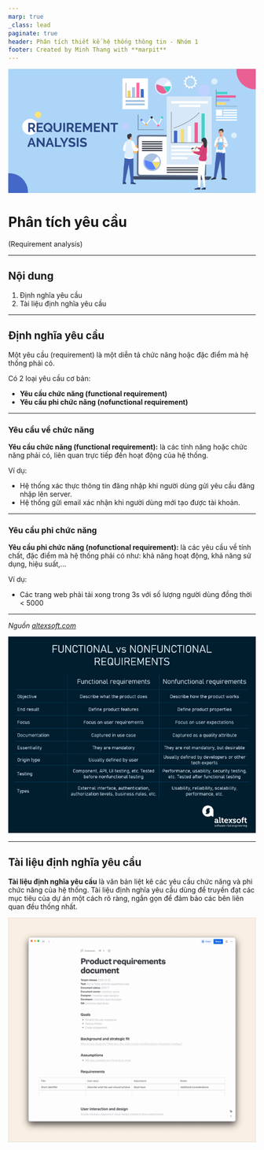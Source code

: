 ```yaml
---
marp: true
_class: lead
paginate: true
header: Phân tích thiết kế hệ thống thông tin - Nhóm 1
footer: Created by Minh Thang with **marpit**
---
```


![bg left:40%](./assets/Requriment-Analysis.png)

# **Phân tích yêu cầu**

(Requirement analysis)

---

## **Nội dung**

1. Định nghĩa yêu cầu
1. Tài liệu định nghĩa yêu cầu

---

## **Định nghĩa yêu cầu**

Một yêu cầu (requirement) là một diễn tả chức năng hoặc đặc điểm mà hệ thống phải có.

Có 2 loại yêu cầu cơ bản:

- **Yêu cầu chức năng (functional requirement)**
- **Yêu cầu phi chức năng (nofunctional requirement)**

---

### **Yêu cầu về chức năng**

**Yêu cầu chức năng (functional requirement):** là các tính năng hoặc chức năng phải có, liên quan trực tiếp đến hoạt động của hệ thống.

Ví dụ:

- Hệ thống xác thực thông tin đăng nhập khi người dùng gửi yêu cầu đăng nhập lên server.
- Hệ thống gửi email xác nhận khi người dùng mới tạo được tài khoản.

---

### **Yêu cầu phi chức năng**

**Yêu cầu phi chức năng (nofunctional requirement):** là các yêu cầu về tính chất, đặc điểm mà hệ thống phải có như: khả năng hoạt động, khả năng sử dụng, hiệu suất,...

Ví dụ:

- Các trang web phải tải xong trong 3s với số lượng người dùng đồng thời < 5000

---

_Nguồn [altexsoft.com](https://www.altexsoft.com/blog/business/functional-and-non-functional-requirements-specification-and-types/)_

![](./assets/table-reqq.png)

---

## **Tài liệu định nghĩa yêu cầu**

**Tài liệu định nghĩa yêu cầu** là văn bản liệt kê các yêu cầu chức năng và phi chức năng của hệ thống. Tài liệu định nghĩa yêu cầu dùng để truyền đạt các mục tiêu của dự án một cách rõ ràng, ngắn gọn để đảm bảo các bên liên quan đều thống nhất.

![bg left](./assets/requirement-docs.png)
